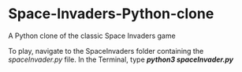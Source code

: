 # Space-Invaders-Python-clone
A Python clone of the classic Space Invaders game

To play, navigate to the SpaceInvaders folder containing the <i>spaceInvader.py</i> file. In the Terminal, type **<i>python3 spaceInvader.py</i>**

